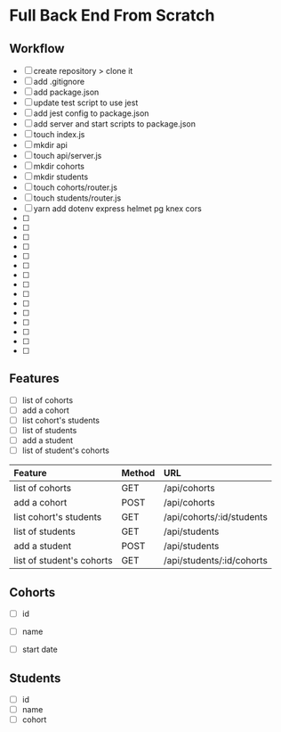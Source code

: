 # Full Back End From Scratch

## Workflow
- [ ] create repository > clone it
- [ ] add .gitignore
- [ ] add package.json
- [ ] update test script to use jest
- [ ] add jest config to package.json
- [ ] add server and start scripts to package.json
- [ ] touch index.js
- [ ] mkdir api
- [ ] touch api/server.js
- [ ] mkdir cohorts
- [ ] mkdir students
- [ ] touch cohorts/router.js
- [ ] touch students/router.js
- [ ] yarn add dotenv express helmet pg knex cors
- [ ] 
- [ ] 
- [ ] 
- [ ] 
- [ ] 
- [ ] 
- [ ] 
- [ ] 
- [ ] 
- [ ] 
- [ ] 
- [ ] 
- [ ] 
- [ ] 
- [ ] 


## Features

- [ ] list of cohorts
- [ ] add a cohort
- [ ] list cohort's students
- [ ] list of students
- [ ] add a student
- [ ] list of student's cohorts

|Feature|Method|URL|
|:--|:--|:--|
|list of cohorts|GET|/api/cohorts|
|add a cohort|POST|/api/cohorts|
|list cohort's students|GET|/api/cohorts/:id/students|
|list of students|GET|/api/students|
|add a student|POST|/api/students|
|list of student's cohorts|GET|/api/students/:id/cohorts|

## Cohorts

- [ ] id
- [ ] name
- [ ] start date


## Students

- [ ] id
- [ ] name
- [ ] cohort
